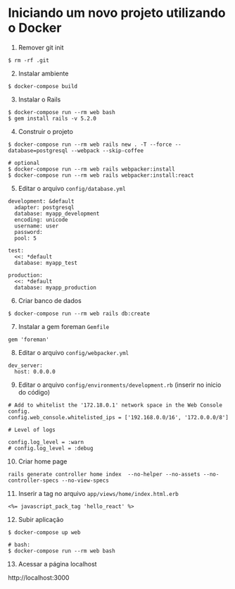 # Iniciando um novo projeto utilizando o Docker

1. Remover git init

```
$ rm -rf .git
```

2. Instalar ambiente

```
$ docker-compose build
```

3. Instalar o Rails

```
$ docker-compose run --rm web bash
$ gem install rails -v 5.2.0
```

4. Construir o projeto

```
$ docker-compose run --rm web rails new . -T --force --database=postgresql --webpack --skip-coffee

# optional
$ docker-compose run --rm web rails webpacker:install
$ docker-compose run --rm web rails webpacker:install:react
```

5. Editar o arquivo `config/database.yml`

```
development: &default
  adapter: postgresql
  database: myapp_development
  encoding: unicode
  username: user
  password:
  pool: 5

test:
  <<: *default
  database: myapp_test

production:
  <<: *default
  database: myapp_production
```

6. Criar banco de dados

```
$ docker-compose run --rm web rails db:create
```

7. Instalar a gem foreman `Gemfile`

```
gem 'foreman'
```

8. Editar o arquivo `config/webpacker.yml`

```
dev_server:
  host: 0.0.0.0
```

9. Editar o arquivo `config/environments/development.rb` (inserir no inicio do código)

```
# Add to whitelist the '172.18.0.1' network space in the Web Console config.
config.web_console.whitelisted_ips = ['192.168.0.0/16', '172.0.0.0/8']

# Level of logs

config.log_level = :warn
# config.log_level = :debug
```

10. Criar home page

```
rails generate controller home index  --no-helper --no-assets --no-controller-specs --no-view-specs
```

11. Inserir a tag no arquivo `app/views/home/index.html.erb`

```
<%= javascript_pack_tag 'hello_react' %>
```

12. Subir aplicação

```
$ docker-compose up web

# bash:
$ docker-compose run --rm web bash
```

13. Acessar a página localhost

http://localhost:3000
